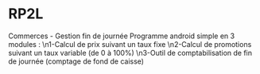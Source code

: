 # RP2L
Commerces - Gestion fin de journée 
Programme android simple en 3 modules : 
\n1-Calcul de prix suivant un taux fixe
\n2-Calcul de promotions suivant un taux variable (de 0 à 100%)
\n3-Outil de comptabilisation de fin de journée (comptage de fond de caisse)
